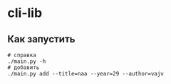 # cli-lib

## Как запустить

```shell
# справка
./main.py -h
# добавить
./main.py add --title=naa --year=29 --author=vajv
```
